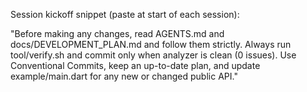 Session kickoff snippet (paste at start of each session):

"Before making any changes, read AGENTS.md and docs/DEVELOPMENT_PLAN.md and follow them strictly. Always run tool/verify.sh and commit only when analyzer is clean (0 issues). Use Conventional Commits, keep an up-to-date plan, and update example/main.dart for any new or changed public API."

